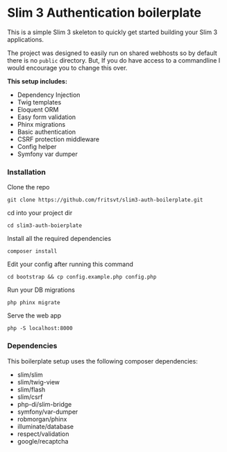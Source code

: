 # Slim 3 Authentication boilerplate

This is a simple Slim 3 skeleton to quickly get started building your Slim 3 applications.

The project was designed to easily run on shared webhosts so by default there is no `public` directory. But, If you do have access to a commandline I would encourage you to change this over.

**This setup includes:**

- Dependency Injection
- Twig templates
- Eloquent ORM
- Easy form validation
- Phinx migrations
- Basic authentication
- CSRF protection middleware
- Config helper
- Symfony var dumper

### Installation

Clone the repo
```
git clone https://github.com/fritsvt/slim3-auth-boilerplate.git
```

cd into your project dir
```
cd slim3-auth-boierplate
```

Install all the required dependencies
```
composer install
```

Edit your config after running this command
```
cd bootstrap && cp config.example.php config.php
```

Run your DB migrations
```
php phinx migrate
```

Serve the web app
```
php -S localhost:8000
```

### Dependencies

This boilerplate setup uses the following composer dependencies:

- slim/slim
- slim/twig-view
- slim/flash
- slim/csrf
- php-di/slim-bridge
- symfony/var-dumper
- robmorgan/phinx
- illuminate/database
- respect/validation
- google/recaptcha